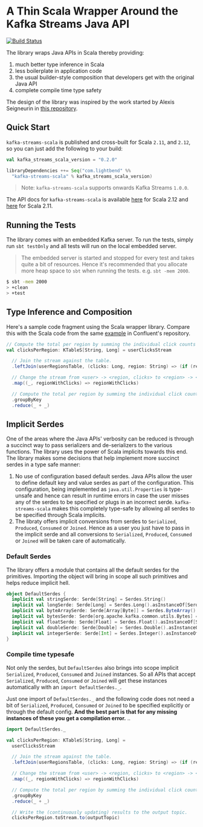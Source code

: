 # A Thin Scala Wrapper Around the Kafka Streams Java API

[![Build Status](https://secure.travis-ci.org/lightbend/kafka-streams-scala.png)](http://travis-ci.org/lightbend/kafka-streams-scala)

The library wraps Java APIs in Scala thereby providing:

1. much better type inference in Scala
2. less boilerplate in application code
3. the usual builder-style composition that developers get with the original Java API
4. complete compile time type safety

The design of the library was inspired by the work started by Alexis Seigneurin in [this repository](https://github.com/aseigneurin/kafka-streams-scala). 

## Quick Start

`kafka-streams-scala` is published and cross-built for Scala `2.11`, and `2.12`, so you can just add the following to your build:

```scala
val kafka_streams_scala_version = "0.2.0"

libraryDependencies ++= Seq("com.lightbend" %%
  "kafka-streams-scala" % kafka_streams_scala_version)
```

> Note: `kafka-streams-scala` supports onwards Kafka Streams `1.0.0`.

The API docs for `kafka-streams-scala` is available [here](https://developer.lightbend.com/docs/api/kafka-streams-scala/0.2.0/com/lightbend/kafka/scala/streams) for Scala 2.12 and [here](https://developer.lightbend.com/docs/api/kafka-streams-scala_2.11/0.2.0/#package) for Scala 2.11.

## Running the Tests

The library comes with an embedded Kafka server. To run the tests, simply run `sbt testOnly` and all tests will run on the local embedded server.

> The embedded server is started and stopped for every test and takes quite a bit of resources. Hence it's recommended that you allocate more heap space to `sbt` when running the tests. e.g. `sbt -mem 2000`.

```bash
$ sbt -mem 2000
> +clean
> +test
```

## Type Inference and Composition

Here's a sample code fragment using the Scala wrapper library. Compare this with the Scala code from the same [example](https://github.com/confluentinc/kafka-streams-examples/blob/4.0.0-post/src/test/scala/io/confluent/examples/streams/StreamToTableJoinScalaIntegrationTest.scala) in Confluent's repository.

```scala
// Compute the total per region by summing the individual click counts per region.
val clicksPerRegion: KTableS[String, Long] = userClicksStream

  // Join the stream against the table.
  .leftJoin(userRegionsTable, (clicks: Long, region: String) => (if (region == null) "UNKNOWN" else region, clicks))

  // Change the stream from <user> -> <region, clicks> to <region> -> <clicks>
  .map((_, regionWithClicks) => regionWithClicks)

  // Compute the total per region by summing the individual click counts per region.
  .groupByKey
  .reduce(_ + _)
```

## Implicit Serdes

One of the areas where the Java APIs' verbosity can be reduced is through a succinct way to pass serializers and de-serializers to the various functions. The library uses the power of Scala implicits towards this end. The library makes some decisions that help implement more succinct serdes in a type safe manner:

1. No use of configuration based default serdes. Java APIs allow the user to define default key and value serdes as part of the configuration. This configuration, being implemented as `java.util.Properties` is type-unsafe and hence can result in runtime errors in case the user misses any of the serdes to be specified or plugs in an incorrect serde. `kafka-streams-scala` makes this completely type-safe by allowing all serdes to be specified through Scala implicits.
2. The libraty offers implicit conversions from serdes to `Serialized`, `Produced`, `Consumed` or `Joined`. Hence as a user you just have to pass in the implicit serde and all conversions to `Serialized`, `Produced`, `Consumed` or `Joined` will be taken care of automatically.


### Default Serdes

The library offers a module that contains all the default serdes for the primitives. Importing the object will bring in scope all such primitives and helps reduce implicit hell.

```scala
object DefaultSerdes {
  implicit val stringSerde: Serde[String] = Serdes.String()
  implicit val longSerde: Serde[Long] = Serdes.Long().asInstanceOf[Serde[Long]]
  implicit val byteArraySerde: Serde[Array[Byte]] = Serdes.ByteArray()
  implicit val bytesSerde: Serde[org.apache.kafka.common.utils.Bytes] = Serdes.Bytes()
  implicit val floatSerde: Serde[Float] = Serdes.Float().asInstanceOf[Serde[Float]]
  implicit val doubleSerde: Serde[Double] = Serdes.Double().asInstanceOf[Serde[Double]]
  implicit val integerSerde: Serde[Int] = Serdes.Integer().asInstanceOf[Serde[Int]]
}
```

### Compile time typesafe

Not only the serdes, but `DefaultSerdes` also brings into scope implicit  `Serialized`, `Produced`, `Consumed` and `Joined` instances. So all APIs that accept `Serialized`, `Produced`, `Consumed` or `Joined` will get these instances automatically with an `import DefaultSerdes._`.

Just one import of `DefaultSerdes._` and the following code does not need a bit of `Serialized`, `Produced`, `Consumed` or `Joined` to be specified explicitly or through the default config. **And the best part is that for any missing instances of these you get a compilation error.** ..

```scala
import DefaultSerdes._

val clicksPerRegion: KTableS[String, Long] =
  userClicksStream

  // Join the stream against the table.
  .leftJoin(userRegionsTable, (clicks: Long, region: String) => (if (region == null) "UNKNOWN" else region, clicks))

  // Change the stream from <user> -> <region, clicks> to <region> -> <clicks>
  .map((_, regionWithClicks) => regionWithClicks)

  // Compute the total per region by summing the individual click counts per region.
  .groupByKey
  .reduce(_ + _)

  // Write the (continuously updating) results to the output topic.
  clicksPerRegion.toStream.to(outputTopic)
```
